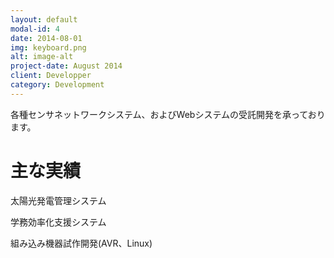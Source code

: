 ```yaml
---
layout: default
modal-id: 4
date: 2014-08-01
img: keyboard.png
alt: image-alt
project-date: August 2014
client: Developper
category: Development
---
```


各種センサネットワークシステム、およびWebシステムの受託開発を承っております。

# 主な実績

太陽光発電管理システム

学務効率化支援システム

組み込み機器試作開発(AVR、Linux)

<a href='{% post_url 2014-08-20-Sakura-G %}'></a>

